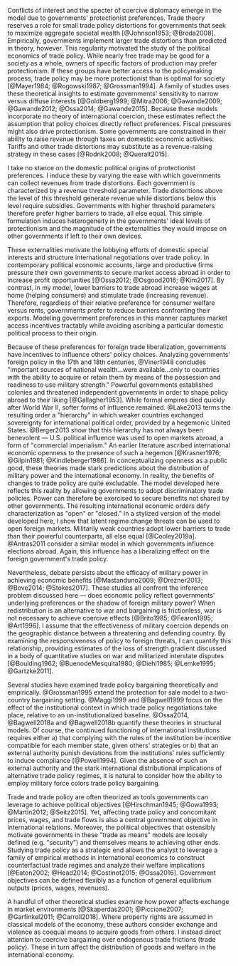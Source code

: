 Conflicts of interest and the specter of coercive diplomacy emerge in the model due to governments' protectionist preferences. Trade theory reserves a role for small trade policy distortions for governments that seek to maximize aggregate societal wealth [@Johnson1953; @Broda2008]. Empirically, governments implement larger trade distortions than predicted in theory, however. This regularity motivated the study of the political economics of trade policy. While nearly free trade may be good for a society as a whole, owners of specific factors of production may prefer protectionism. If these groups have better access to the policymaking process, trade policy may be more protectionist than is optimal for society [@Mayer1984; @Rogowski1987; @Grossman1994]. A family of studies uses these theoretical insights to estimate governments' sensitivity to narrow versus diffuse interests [@Goldberg1999; @Mitra2006; @Gawande2009; @Gawande2012; @Ossa2014; @Gawande2015]. Because these models incorporate no theory of international coercion, these estimates reflect the assumption that policy choices directly reflect preferences. Fiscal pressures might also drive protectionism. Some governments are constrained in their ability to raise revenue through taxes on domestic economic activities. Tariffs and other trade distortions may substitute as a revenue-raising strategy in these cases [@Rodrik2008; @Queralt2015]. 

I take no stance on the domestic political origins of protectionist preferences. I induce these by varying the ease with which governments can collect revenues from trade distortions. Each government is characterized by a revenue threshold parameter. Trade distoritions above the level of this threshold generate revenue while distortions below this level require subsidies. Governments with higher threshold parameters therefore prefer higher barriers to trade, all else equal. This simple formulation induces heterogeneity in the governments' ideal levels of protectionism and the magnitude of the externalities they would impose on other governments if left to their own devices.

These externalities motivate the lobbying efforts of domestic special interests and structure international negotiations over trade policy. In contemporary political economic accounts, large and productive firms pressure their own governments to secure market access abroad in order to increase profit opportunities [@Ossa2012; @Osgood2016; @Kim2017]. By contrast, in my model, lower barriers to trade abroad increase wages at home (helping consumers) and stimulate trade (increasing revenue). Therefore, regardless of their relative preference for consumer welfare versus rents, governments prefer to reduce barriers confronting their exports. Modeling government preferences in this manner captures market access incentives tractably while avoiding ascribing a particular domestic political process to their origin.

Because of these preferences for foreign trade liberalization, governments have incentives to influence others' policy choices. Analyzing governments' foreign policy in the 17th and 18th centuries, @Viner1948 concludes "important sources of national wealth...were available...only to countries with the ability to acquire or retain them by means of the possession and readiness to use military strength." Powerful governments established colonies and threatened independent governments in order to shape policy abroad to their liking [@Gallagher1953]. While formal empires died quickly after World War II, softer forms of influence remained. @Lake2013 terms the resulting order a "hierarchy" in which weaker countries exchanged sovereignty for international political order, provided by a hegemonic United States. @Berger2013 show that this hierarchy has not always been benevolent — U.S. political influence was used to open markets abroad, a form of "commercial imperialism." An earlier literature ascribed international economic openness to the presence of such a hegemon [@Krasner1976; @Gilpin1981; @Kindleberger1986]. In conceptualizing openness as a public good, these theories made stark predictions about the distribution of military power and the international economy. In reality, the benefits of changes to trade policy are quite excludable. The model developed here reflects this reality by allowing governments to adopt discriminatory trade policies. Power can therefore be exercised to secure benefits not shared by other governments. The resulting international economic orders defy characterization as "open" or "closed." In a stylized version of the model developed here, I show that latent regime change threats can be used to open foreign markets. Militarily weak countries adopt lower barriers to trade than their powerful counterparts, all else equal [@Cooley2019a]. @Antras2011 consider a similar model in which governments influence elections abroad. Again, this influence has a liberalizing effect on the foreign government's trade policy.

Nevertheless, debate persists about the efficacy of military power in achieving economic benefits [@Mastanduno2009; @Drezner2013; @Bove2014; @Stokes2017]. These studies all confront the inference problem discussed here — does economic policy reflect governments' underlying preferences or the shadow of foreign military power? When redistribution is an alternative to war and bargaining is frictionless, war is not necessary to achieve coercive effects [@Brito1985; @Fearon1995; @Art1996]. I assume that the effectiveness of military coercion depends on the geographic distance between a threatening and defending country. By examining the responsiveness of policy to foreign threats, I can quantify this relationship, providing estimates of the loss of strength gradient discussed in a body of quantitative studies on war and militarized interstate disputes [@Boulding1962; @BuenodeMesquita1980; @Diehl1985; @Lemke1995; @Gartzke2011].

Several studies have examined trade policy bargaining theoretically and empirically. @Grossman1995 extend the protection for sale model to a two-country bargaining setting. @Maggi1999 and @Bagwell1999 focus on the effect of the institutional context in which trade policy negotiations take place, relative to an un-institutionalized baseline. @Ossa2014, @Bagwell2018a and @Bagwell2018b quantify these theories in structural models. Of course, the continued functioning of international institutions requires either a) that complying with the rules of the institution be incentive compatible for each member state, given others' strategies or b) that an external authority punish deviations from the institutions' rules sufficiently to induce compliance [@Powell1994]. Given the absence of such an external authority and the stark international distributional implications of alternative trade policy regimes, it is natural to consider how the ability to employ military force colors trade policy bargaining. 

Trade and trade policy are often theorized as tools governments can leverage to achieve political objectives [@Hirschman1945; @Gowa1993; @Martin2012; @Seitz2015].  Yet, affecting trade policy and concomitant prices, wages, and trade flows is also a central government objective in international relations. Moreover, the political objectives that ostensibly motivate governments in these "trade as means" models are loosely defined (e.g. "security") and themselves means to achieving other ends. Studying trade policy as a strategic end allows the analyst to leverage a family of empirical methods in international economics to construct counterfactual trade regimes and analyze their welfare implications [@Eaton2002; @Head2014; @Costinot2015; @Ossa2016]. Government objectives can be defined flexibly as a function of general equilibrium outputs (prices, wages, revenues).

A handful of other theoretical studies examine how power affects exchange in market environments [@Skaperdas2001; @Piccione2007; @Garfinkel2011; @Carroll2018]. Where property rights are assumed in classical models of the economy, these authors consider exchange and violence as coequal means to acquire goods from others. I instead direct attention to coercive bargaining over endogenous trade frictions (trade policy). These in turn affect the distribution of goods and welfare in the international economy.